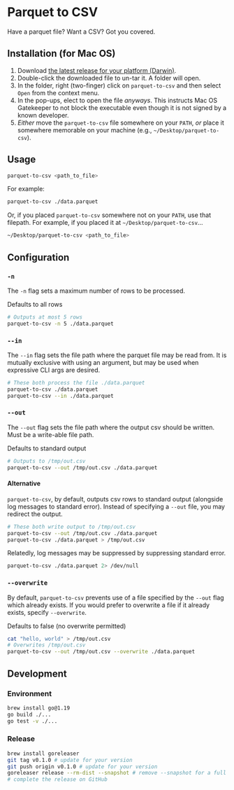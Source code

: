 # Parquet to CSV

Have a parquet file? Want a CSV? Got you covered.

## Installation (for Mac OS)

1. Download [the latest release for your platform (Darwin)](https://github.com/eliblock/parquet-to-csv/releases/latest).
1. Double-click the downloaded file to un-tar it. A folder will open.
1. In the folder, right (two-finger) click on `parquet-to-csv` and then select `Open` from the context menu.
1. In the pop-ups, elect to open the file _anyways_. This instructs Mac OS Gatekeeper to not block the executable even though it is not signed by a known developer.
1. _Either_ move the `parquet-to-csv` file somewhere on your `PATH`, _or_ place it somewhere memorable on your machine (e.g., `~/Desktop/parquet-to-csv`).

## Usage

```sh
parquet-to-csv <path_to_file>
```

For example:

```sh
parquet-to-csv ./data.parquet
```

Or, if you placed `parquet-to-csv` somewhere not on your `PATH`, use that filepath. For example, if you placed it at `~/Desktop/parquet-to-csv`...

```sh
~/Desktop/parquet-to-csv <path_to_file>
```

## Configuration

### `-n`

The `-n` flag sets a maximum number of rows to be processed.

Defaults to all rows

```sh
# Outputs at most 5 rows
parquet-to-csv -n 5 ./data.parquet
```

### `--in`

The `--in` flag sets the file path where the parquet file may be read from. It is mutually exclusive with using an argument, but may be used when expressive CLI args are desired.

```sh
# These both process the file ./data.parquet
parquet-to-csv ./data.parquet
parquet-to-csv --in ./data.parquet
```

### `--out`

The `--out` flag sets the file path where the output csv should be written. Must be a write-able file path.

Defaults to standard output

```sh
# Outputs to /tmp/out.csv
parquet-to-csv --out /tmp/out.csv ./data.parquet
```

#### Alternative

`parquet-to-csv`, by default, outputs csv rows to standard output (alongside log messages to standard error). Instead of specifying a `--out` file, you may redirect the output.

```sh
# These both write output to /tmp/out.csv
parquet-to-csv --out /tmp/out.csv ./data.parquet
parquet-to-csv ./data.parquet > /tmp/out.csv
```

Relatedly, log messages may be suppressed by suppressing standard error.

```sh
parquet-to-csv ./data.parquet 2> /dev/null
```

### `--overwrite`

By default, `parquet-to-csv` prevents use of a file specified by the `--out` flag which already exists. If you would prefer to overwrite a file if it already exists, specify `--overwrite`.

Defaults to false (no overwrite permitted)

```sh
cat "hello, world" > /tmp/out.csv
# Overwrites /tmp/out.csv
parquet-to-csv --out /tmp/out.csv --overwrite ./data.parquet
```

## Development

### Environment

```sh
brew install go@1.19
go build ./...
go test -v ./...
```

### Release

```sh
brew install goreleaser
git tag v0.1.0 # update for your version
git push origin v0.1.0 # update for your version
goreleaser release --rm-dist --snapshot # remove --snapshot for a full release
# complete the release on GitHub
```
